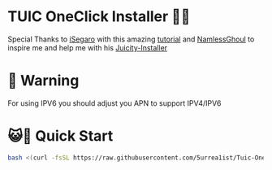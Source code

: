 
# TUIC OneClick Installer 🚀🌐

Special Thanks to [iSegaro](https://twitter.com/iSegaro) with this amazing [tutorial](https://telegra.ph/How-to-start-the-TUIC-v5-protocol-with-iSegaro-08-26) and [NamlessGhoul](https://twitter.com/NamelesGhoul) to inspire me and help me with his [Juicity-Installer](https://github.com/deathline94/Juicity-Installer)

# 🚨 Warning

For using IPV6 you should adjust you APN to support IPV4/IPV6

# 😺🚀 Quick Start

``` bash
bash <(curl -fsSL https://raw.githubusercontent.com/5urrea1ist/Tuic-OneClick/main/Tuic-OneClick.sh)

```

